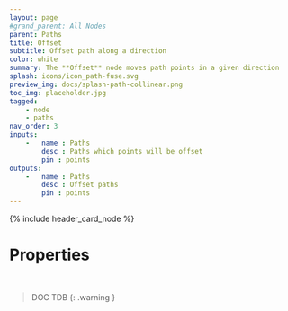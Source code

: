 ```yaml
---
layout: page
#grand_parent: All Nodes
parent: Paths
title: Offset
subtitle: Offset path along a direction
color: white
summary: The **Offset** node moves path points in a given direction
splash: icons/icon_path-fuse.svg
preview_img: docs/splash-path-collinear.png
toc_img: placeholder.jpg
tagged: 
    - node
    - paths
nav_order: 3
inputs:
    -   name : Paths
        desc : Paths which points will be offset
        pin : points
outputs:
    -   name : Paths
        desc : Offset paths
        pin : points
---
```


{% include header_card_node %}

# Properties
<br>

> DOC TDB
{: .warning }